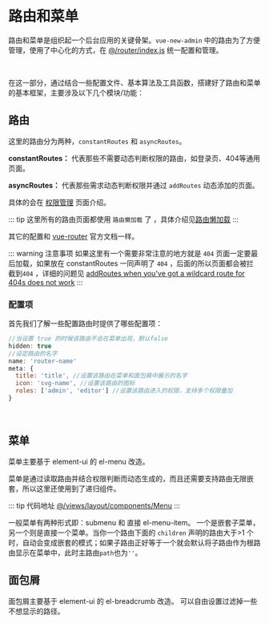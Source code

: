 # 路由和菜单

路由和菜单是组织起一个后台应用的关键骨架。`vue-new-admin` 中的路由为了方便管理，使用了中心化的方式，在 [@/router/index.js](https://github.com/qige2016/vue-new-admin/blob/master/src/router/index.js) 统一配置和管理。

<br>

在这一部分，通过结合一些配置文件、基本算法及工具函数，搭建好了路由和菜单的基本框架，主要涉及以下几个模块/功能：

## 路由

这里的路由分为两种，`constantRoutes` 和 `asyncRoutes`。

**constantRoutes：** 代表那些不需要动态判断权限的路由，如登录页、404等通用页面。

**asyncRoutes：** 代表那些需求动态判断权限并通过 `addRoutes` 动态添加的页面。

具体的会在 [权限管理](permission.md) 页面介绍。

::: tip
这里所有的路由页面都使用 `路由懒加载` 了 ，具体介绍见[路由懒加载](/zh/guide/advanced/lazy-loading.html)
:::

其它的配置和 [vue-router](https://router.vuejs.org/zh-cn/) 官方文档一样。

::: warning 注意事项
如果这里有一个需要非常注意的地方就是 `404` 页面一定要最后加载，如果放在 constantRoutes 一同声明了 `404` ，后面的所以页面都会被拦截到`404` ，详细的问题见 [addRoutes when you've got a wildcard route for 404s does not work](https://github.com/vuejs/vue-router/issues/1176)
:::

### 配置项
首先我们了解一些配置路由时提供了哪些配置项：

```js
//当设置 true 的时候该路由不会在菜单出现，默认false
hidden: true
//设定路由的名字
name: 'router-name' 
meta: {
  title: 'title', //设置该路由在菜单和面包屑中展示的名字
  icon: 'svg-name', //设置该路由的图标
  roles: ['admin', 'editor'] //设置该路由进入的权限，支持多个权限叠加
}
```
<br/>

## 菜单
菜单主要基于 element-ui 的 el-menu 改造。

菜单是通过读取路由并结合权限判断而动态生成的，而且还需要支持路由无限嵌套，所以这里还使用到了递归组件。

::: tip 代码地址
[@/views/layout/components/Menu](https://github.com/qige2016/vue-new-admin/tree/master/src/layout/components/Menu)
:::

一般菜单有两种形式即：submenu 和 直接 el-menu-item。 一个是嵌套子菜单，另一个则是直接一个菜单。当你一个路由下面的 `children` 声明的路由大于>1 个时，自动会变成嵌套的模式；如果子路由正好等于一个就会默认将子路由作为根路由显示在菜单中，此时主路由`path`也为`''`。

## 面包屑
面包屑主要基于 element-ui 的 el-breadcrumb 改造。
可以自由设置过滤掉一些不想显示的路径。
